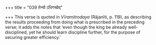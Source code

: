 +++
title = "039 तेभ्यो ऽधिगच्छेद्"

+++
This verse is quoted in *Vīramitrodaya* (Rājanīti, p. 119), as
describing the results proceeding from doing what is prescribed in the
preceding verse; it adds the notes that ‘even though the king be already
well-disciplined, yet he should learn discipline further, for the
purpose of securing greater efficiency.’


